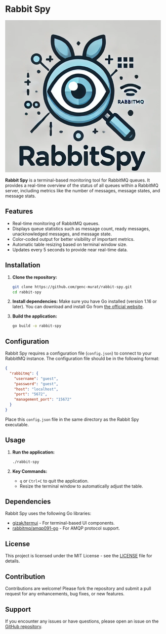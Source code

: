 # Rabbit Spy

<div align="center">
    <img src="/rabbitspy.png" alt="RabbitSpy Icon">
</div>


**Rabbit Spy** is a terminal-based monitoring tool for RabbitMQ queues. It provides a real-time overview of the status of all queues within a RabbitMQ server, including metrics like the number of messages, message states, and message stats.

## Features

- Real-time monitoring of RabbitMQ queues.
- Displays queue statistics such as message count, ready messages, unacknowledged messages, and message state.
- Color-coded output for better visibility of important metrics.
- Automatic table resizing based on terminal window size.
- Updates every 5 seconds to provide near real-time data.

## Installation

1. **Clone the repository:**
   ```bash
   git clone https://github.com/genc-murat/rabbit-spy.git
   cd rabbit-spy
   ```

2. **Install dependencies:**
   Make sure you have Go installed (version 1.16 or later). You can download and install Go from [the official website](https://golang.org/dl/).

3. **Build the application:**
   ```bash
   go build -o rabbit-spy
   ```

## Configuration

Rabbit Spy requires a configuration file (`config.json`) to connect to your RabbitMQ instance. The configuration file should be in the following format:

```json
{
  "rabbitmq": {
    "username": "guest",
    "password": "guest",
    "host": "localhost",
    "port": "5672",
    "management_port": "15672"
  }
}
```

Place this `config.json` file in the same directory as the Rabbit Spy executable.

## Usage

1. **Run the application:**
   ```bash
   ./rabbit-spy
   ```

2. **Key Commands:**
   - `q` or `Ctrl+C` to quit the application.
   - Resize the terminal window to automatically adjust the table.

## Dependencies

Rabbit Spy uses the following Go libraries:

- [gizak/termui](https://github.com/gizak/termui) - For terminal-based UI components.
- [rabbitmq/amqp091-go](https://github.com/rabbitmq/amqp091-go) - For AMQP protocol support.

## License

This project is licensed under the MIT License - see the [LICENSE](LICENSE) file for details.

## Contribution

Contributions are welcome! Please fork the repository and submit a pull request for any enhancements, bug fixes, or new features.

## Support

If you encounter any issues or have questions, please open an issue on the [GitHub repository](https://github.com/genc-murat/rabbit-spy/issues).

